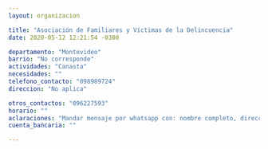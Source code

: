 ```yaml
---
layout: organizacion

title: "Asociación de Familiares y Víctimas de la Delincuencia"
date: 2020-05-12 12:21:54 -0300

departamento: "Montevideo"
barrio: "No corresponde"
actividades: "Canasta"
necesidades: ""
telefono_contacto: "098989724"
direccion: "No aplica"

otros_contactos: "096227593"
horario: ""
aclaraciones: "Mandar mensaje por whatsapp con: nombre completo, dirección, barrio, donación a realizar, días y horarios a retirar."
cuenta_bancaria: ""

---
```

